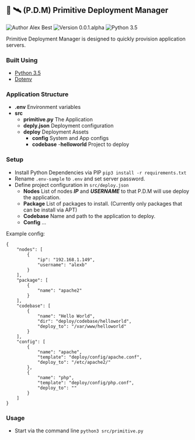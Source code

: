 ## 📡 🛰  (P.D.M) Primitive Deployment Manager

![Author Alex Best](https://img.shields.io/badge/Author-Alex%20Best-red.svg?style=flat-square)
![Version 0.0.1.alpha](https://img.shields.io/badge/Version-0.0.1.alpha-orange.svg?style=flat-square)
![Python 3.5](https://img.shields.io/badge/Python%20-3.5-3776ab.svg?style=flat-square)

Primitive Deployment Manager is designed to quickly provision application servers.

### Built Using

- [Python 3.5](https://www.python.org)
- [Dotenv](https://github.com/theskumar/python-dotenv)

### Application Structure

- **.env** Environment variables
- **src**
    - **primitive.py** The Application
    - **deply.json** Deployment configuration
    - **deploy** Deployment Assets
        - **config** System and App configs
        - **codebase**
            -**helloworld** Project to deploy

### Setup

- Install Python Dependencies via PIP `pip3 install -r requirements.txt`
- Rename `.env-sample` to `.env` and set server password.
- Define project configuration in `src/deploy.json`
    - **Nodes** List of nodes ***IP*** and ***USERNAME*** to that P.D.M will use deploy the application.
    - **Package** List of packages to install. (Currently only packages that can be install via APT)
    - **Codebase** Name and path to the application to deploy.
    - **Config** ...

Example config:

```
{
    "nodes": [
        {
            "ip": "192.168.1.149",
            "username": "alexb"
        }
    ],
    "package": [
        {
            "name": "apache2"
        }
    ],
    "codebase": [
        {
            "name": "Hello World",
            "dir": "deploy/codebase/helloworld",
            "deploy_to": "/var/www/helloworld"
        }
    ],
    "config": [
        {
            "name": "apache",
            "template": "deploy/config/apache.conf",
            "deploy_to": "/etc/apache2/"
        },
        {
            "name": "php",
            "template": "deploy/config/php.conf",
            "deploy_to": ""
        }
    ]
}

```

### Usage

- Start via the command line `python3 src/primitive.py`
